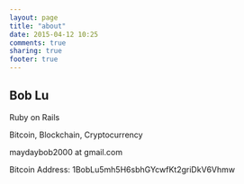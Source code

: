 ```yaml
---
layout: page
title: "about"
date: 2015-04-12 10:25
comments: true
sharing: true
footer: true
---
```


<div id="blog-about">
  <h2>Bob Lu</h2>
  <p>Ruby on Rails</p>
  <p>Bitcoin, Blockchain, Cryptocurrency</p>
  <p>maydaybob2000 at gmail.com</p>
  <div>Bitcoin Address: <span id="qrcode_serial">1BobLu5mh5H6sbhGYcwfKt2griDkV6Vhmw</span></div>
  
  <br><br>
  <a class="qrcode_me" id="qrcode_image" href="bitcoin://1BobLu5mh5H6sbhGYcwfKt2griDkV6Vhmw"></a>
</div>
<script src="/javascripts/qrcode.min.js"></script>
<script>
jQuery(function($){
  new QRCode("qrcode_image" , {
    text: 'bitcoin://1BobLu5mh5H6sbhGYcwfKt2griDkV6Vhmw',
    width: 178,
    height: 178,
    colorDark : "#000000",
    colorLight : "#ffffff",
    correctLevel : QRCode.CorrectLevel.L
  });

  $.getJSON("https://blockchain.info/q/addressbalance/1BobLu5mh5H6sbhGYcwfKt2griDkV6Vhmw", function(data) {
      $('#amount').html((data/100000000).toFixed(8));
  });

});
</script>